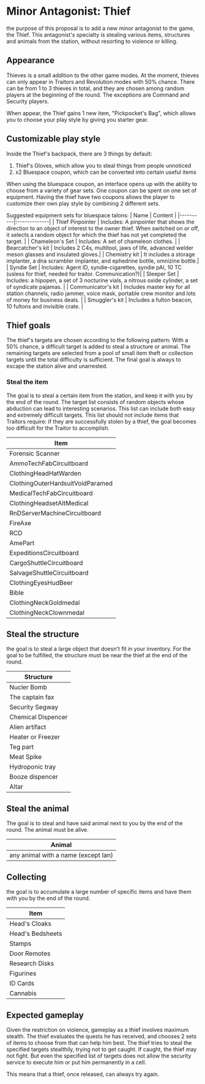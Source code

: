 # Minor Antagonist: Thief
the purpose of this proposal is to add a new minor antagonist to the game, the Thief.
This antagonist's specialty is stealing various items, structures and animals from the station, without resorting to violence or killing. 

## Appearance
Thieves is a small addition to the other game modes. At the moment, thieves can only appear in Traitors and Revolution modes with 50% chance. There can be from 1 to 3 thieves in total, and they are chosen among random players at the beginning of the round. The exceptions are Command and Security players. 

When appear, the Thief gains 1 new item, "Pickpocket's Bag", which allows you to choose your play style by giving you starter gear.

## Customizable play style
Inside the Thief's backpack, there are 3 things by default: 
1) Thief's Gloves, which allow you to steal things from people unnoticed
2) x2 Bluespace coupon, which can be converted into certain useful items

When using the bluespace coupon, an interface opens up with the ability to choose from a variety of gear sets. 
One coupon can be spent on one set of equipment. Having the thief have two coupons allows the player to customize their own play style by combining 2 different sets.

Suggested equipment sets for bluespace talons:
| Name   |      Content      |
|----------|:-------------|
| Thief Pinpointer | Includes: A pinpointer that shows the direction to an object of interest to the owner thief. When switched on or off, it selects a random object for which the thief has not yet completed the target. |
| Chameleon's Set | Includes: A set of chameleon clothes. |
| Bearcatcher's kit | Includes 2 C4s, multitool, jaws of life, advanced welder meson glasses and insulated gloves.|
| Chemistry kit | It includes a storage implanter, a dna scrambler implanter, and ephedrine bottle, omnizine bottle.|
| Syndie Set | Includes: Agent ID, syndie-cigarettes, syndie pAI, 10 TC (usless for thief, needed for traitor. Communication?)|
| Sleeper Set | Includes: a hipopen, a set of 3 nocturine vials, a nitrous oxide cylinder, a set of syndicate pajamas. |
| Communicator's kit | Includes master key for all station channels, radio jammer, voice mask, portable crew monitor and lots of money for business deals. |
| Smuggler's kit |  Includes a fulton beacon, 10 fultons and invisible crate. |

## Thief goals
The thief's targets are chosen according to the following pattern:
With a 50% chance, a difficult target is added to steal a structure or animal. The remaining targets are selected from a pool of small item theft or collection targets until the total difficulty is sufficient. The final goal is always to escape the station alive and unarrested.

### Steal the item
The goal is to steal a certain item from the station, and keep it with you by the end of the round.
The target list consists of random objects whose abduction can lead to interesting scenarios. This list can include both easy and extremely difficult targets.
This list should not include items that Traitors require: if they are successfully stolen by a thief, the goal becomes too difficult for the Traitor to accomplish.

| Item |
|------|
| Forensic Scanner |
| AmmoTechFabCircuitboard |
| ClothingHeadHatWarden |
| ClothingOuterHardsuitVoidParamed |
| MedicalTechFabCircuitboard |
| ClothingHeadsetAltMedical |
| RnDServerMachineCircuitboard |
| FireAxe |
| RCD |
| AmePart |
| ExpeditionsCircuitboard |
| CargoShuttleCircuitboard |
| SalvageShuttleCircuitboard |
| ClothingEyesHudBeer |
| Bible |
| ClothingNeckGoldmedal |
| ClothingNeckClownmedal |


## Steal the structure
the goal is to steal a large object that doesn't fit in your inventory. For the goal to be fulfilled, the structure must be near the thief at the end of the round. 

| Structure |
|-----------|
| Nucler Bomb |
| The captain fax |
| Security Segway |
| Chemical Dispencer |
| Alien artifact |
| Heater or Freezer |
| Teg part |
| Meat Spike |
| Hydroponic tray |
| Booze dispencer |
| Altar |

## Steal the animal
The goal is to steal and have said animal next to you by the end of the round. The animal must be alive.

| Animal |
|--------|
| any animal with a name (except Ian) |

## Collecting
the goal is to accumulate a large number of specific items and have them with you by the end of the round. 

| Item |
|------|
| Head's Cloaks |
| Head's Bedsheets |
| Stamps |
| Door Remotes |
| Research Disks |
| Figurines |
| ID Cards |
| Cannabis |

## Expected gameplay
Given the restriction on violence, gameplay as a thief involves maximum stealth. The thief evaluates the quests he has received, and chooses 2 sets of items to choose from that can help him best. The thief tries to steal the specified targets stealthily, trying not to get caught. If caught, the thief may not fight. But even the specified list of targets does not allow the security service to execute him or put him permanently in a cell. 

This means that a thief, once released, can always try again.
